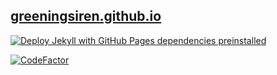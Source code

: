 ## [greeningsiren.github.io](https://greeningsiren.github.io)

[![Deploy Jekyll with GitHub Pages dependencies preinstalled](https://github.com/GreeningSiren/greeningsiren.github.io/actions/workflows/jekyll-gh-pages.yml/badge.svg)](https://github.com/GreeningSiren/greeningsiren.github.io/actions/workflows/jekyll-gh-pages.yml)

[![CodeFactor](https://www.codefactor.io/repository/github/greeningsiren/greeningsiren.github.io/badge/master)](https://www.codefactor.io/repository/github/greeningsiren/greeningsiren.github.io/overview/master)